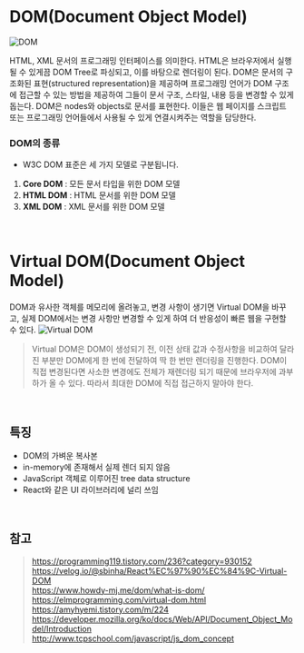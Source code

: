 # DOM(Document Object Model)
![DOM](http://www.tcpschool.com/lectures/img_js_htmldom.png)

HTML, XML 문서의 프로그래밍 인터페이스를 의미한다. HTML은 브라우저에서 실행될 수 있게끔 DOM Tree로 파싱되고, 이를 바탕으로 렌더링이 된다. DOM은 문서의 구조화된 표현(structured representation)을 제공하며 프로그래밍 언어가 DOM 구조에 접근할 수 있는 방법을 제공하여 그들이 문서 구조, 스타일, 내용 등을 변경할 수 있게 돕는다. DOM은 nodes와 objects로 문서를 표현한다. 이들은 웹 페이지를 스크립트 또는 프로그래밍 언어들에서 사용될 수 있게 연결시켜주는 역할을 담당한다.

### DOM의 종류
- W3C DOM 표준은 세 가지 모델로 구분됩니다.

1. **Core DOM** : 모든 문서 타입을 위한 DOM 모델  
2. **HTML DOM** : HTML 문서를 위한 DOM 모델  
3. **XML DOM** : XML 문서를 위한 DOM 모델

<br/>

# Virtual DOM(Document Object Model)
DOM과 유사한 객체를 메모리에 올려놓고, 변경 사항이 생기면 Virtual DOM을 바꾸고, 실제 DOM에서는 변경 사항만 변경할 수 있게 하여 더 반응성이 빠른 웹을 구현할 수 있다.
![Virtual DOM](https://elmprogramming.com/images/chapter-5/5.3-virtual-dom/elm-runtime-virtual-dom.svg)
> Virtual DOM은 DOM이 생성되기 전, 이전 상태 값과 수정사항을 비교하여 달라진 부분만 DOM에게 한 번에 전달하여 딱 한 번만 렌더링을 진행한다.
> DOM이 직접 변경된다면 사소한 변경에도 전체가 재렌더링 되기 때문에 브라우저에 과부하가 올 수 있다. 따라서 최대한 DOM에 직접 접근하지 말아야 한다.

<br/>

## 특징
- DOM의 가벼운 복사본
- in-memory에 존재해서 실제 렌더 되지 않음
- JavaScript 객체로 이루어진 tree data structure
- React와 같은 UI 라이브러리에 널리 쓰임

<br/>

## 참고
> https://programming119.tistory.com/236?category=930152   
> https://velog.io/@sbinha/React%EC%97%90%EC%84%9C-Virtual-DOM  
> https://www.howdy-mj.me/dom/what-is-dom/  
> https://elmprogramming.com/virtual-dom.html  
> https://amyhyemi.tistory.com/m/224  
> https://developer.mozilla.org/ko/docs/Web/API/Document_Object_Model/Introduction  
> http://www.tcpschool.com/javascript/js_dom_concept
